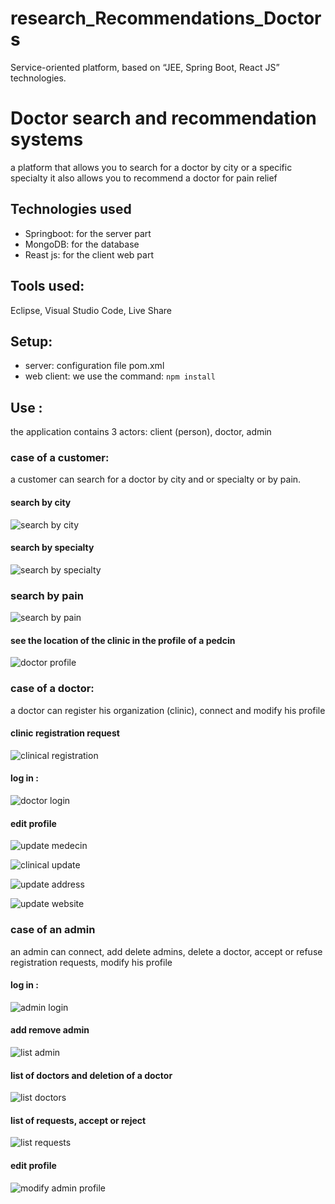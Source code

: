 # research_Recommendations_Doctors
Service-oriented platform, based on “JEE, Spring Boot, React JS” technologies.

# Doctor search and recommendation systems
a platform that allows you to search for a doctor by city or a specific specialty
it also allows you to recommend a doctor for pain relief
  
## Technologies used
* Springboot: for the server part
* MongoDB: for the database
* Reast js: for the client web part
  

## Tools used:
Eclipse, Visual Studio Code, Live Share
  
## Setup:
* server: configuration file pom.xml
* web client: we use the command: `npm install`
  
## Use :
  
the application contains 3 actors: client (person), doctor, admin
### case of a customer:
  
a customer can search for a doctor by city and or specialty or by pain.
  
#### search by city
  
![search by city](/Images/client/recherche%20par%20ville.bmp)
  
#### search by specialty
  
![search by specialty](/Images/client/recherche%20par%20spécialité.bmp)
  
### search by pain
  
![search by pain](/Images/client/recherche%20par%20douleurs.bmp)
  
#### see the location of the clinic in the profile of a pedcin
  
![doctor profile](/Images/client/Profil%20medecin.bmp)
  
### case of a doctor:
a doctor can register his organization (clinic), connect and modify his profile
  
#### clinic registration request
  
![clinical registration](/Images/medecin/inscription%20clinique.bmp)
  
#### log in :
  
![doctor login](/Images/medecin/login%20medecin.bmp)
  
#### edit profile
  
![update medecin](/Images/medecin/modification%20profil%20medecin.bmp)
  
![clinical update](/Images/medecin/modification%20Clinique.bmp)
  
![update address](/Images/medecin/modification%20Adress.bmp)
  
![update website](/Images/medecin/modification%20WebSite.bmp)
  
### case of an admin
an admin can connect, add delete admins, delete a doctor, accept or refuse registration requests, modify his profile
  
#### log in :

![admin login](/Images/admin/login%20admin.bmp)
  
#### add remove admin
  
![list admin](/Images/admin/liste%20create%20admin.bmp)
  
#### list of doctors and deletion of a doctor
  
![list doctors](/Images/admin/Liste%20medecin%20suppression.bmp)
  
#### list of requests, accept or reject
  
![list requests](/Images/admin/liste%20demande%20accepter%20rejeter.bmp)
  
#### edit profile
  
![modify admin profile](/Images/admin/modification%20profil%20admin.bmp) 
